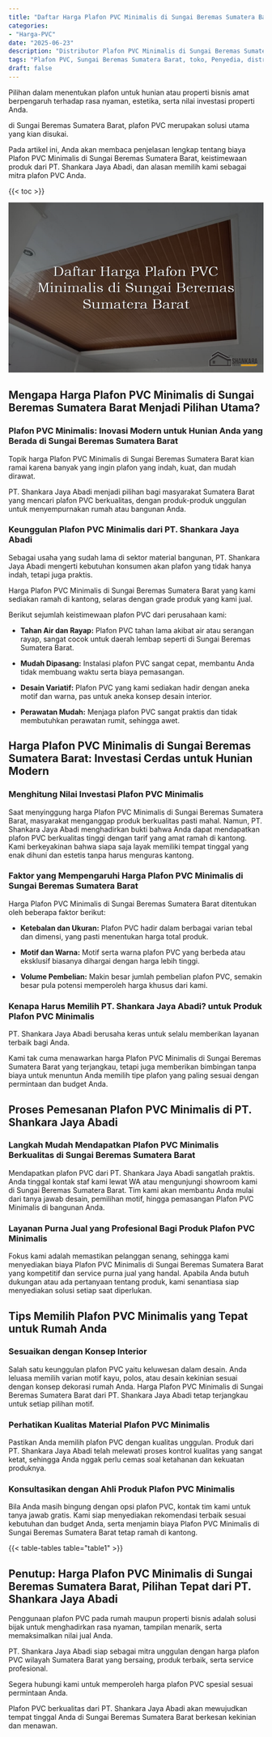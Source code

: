 ```yaml
---
title: "Daftar Harga Plafon PVC Minimalis di Sungai Beremas Sumatera Barat"
categories: 
- "Harga-PVC"
date: "2025-06-23"
description: "Distributor Plafon PVC Minimalis di Sungai Beremas Sumatera Barat bagi rumah, kantor, serta gerai. Produk berkualitas, pilihan motif, pilihan warna elegan, beserta servis penempatan ditangani oleh tenaga ahli berpengalaman dan kepastian resmi!|Servis penjualan Plafon PVC Minimalis di Sungai Beremas Sumatera Barat untuk kebutuhan rumah, perkantoran, atau ritel, dengan produk unggulan dan penempatan oleh tenaga ahli berpengalaman dan garansi resmi.|Solusi Plafon PVC Minimalis di Sungai Beremas Sumatera Barat yang terbukti bagi rumah, kantor, dan toko, bersama panel unggulan dan pemasangan oleh tenaga ahli berpengalaman serta kepastian resmi.|Penyediaan Plafon PVC Minimalis di Sungai Beremas Sumatera Barat bagi hunian, kantor, serta gerai, beserta produk unggulan dan instalasi dikerjakan oleh teknisi profesional, lengkap beserta garansi resmi.}"
tags: "Plafon PVC, Sungai Beremas Sumatera Barat, toko, Penyedia, distributor"
draft: false
---
```


Pilihan dalam menentukan plafon untuk hunian atau properti bisnis amat berpengaruh terhadap rasa nyaman, estetika, serta nilai investasi properti Anda.

di Sungai Beremas Sumatera Barat, plafon PVC merupakan solusi utama yang kian disukai.

Pada artikel ini, Anda akan membaca penjelasan lengkap tentang biaya Plafon PVC Minimalis di Sungai Beremas Sumatera Barat, keistimewaan produk dari PT. Shankara Jaya Abadi, dan alasan memilih kami sebagai mitra plafon PVC Anda.

{{< toc >}}

![Daftar Harga Plafon PVC Minimalis di Sungai Beremas Sumatera Barat](/images/Harga-PVC/Daftar-Harga-Plafon-PVC-Minimalis-di-Sungai-Beremas-Sumatera-Barat.png)


## Mengapa Harga Plafon PVC Minimalis di Sungai Beremas Sumatera Barat Menjadi Pilihan Utama?

### Plafon PVC Minimalis: Inovasi Modern untuk Hunian Anda yang Berada di Sungai Beremas Sumatera Barat

Topik harga Plafon PVC Minimalis di Sungai Beremas Sumatera Barat kian ramai karena banyak yang ingin plafon yang indah, kuat, dan mudah dirawat.

PT. Shankara Jaya Abadi menjadi pilihan bagi masyarakat Sumatera Barat yang mencari plafon PVC berkualitas, dengan produk-produk unggulan untuk menyempurnakan rumah atau bangunan Anda.

### Keunggulan Plafon PVC Minimalis dari PT. Shankara Jaya Abadi

Sebagai usaha yang sudah lama di sektor material bangunan, PT. Shankara Jaya Abadi mengerti kebutuhan konsumen akan plafon yang tidak hanya indah, tetapi juga praktis.

Harga Plafon PVC Minimalis di Sungai Beremas Sumatera Barat yang kami sediakan ramah di kantong, selaras dengan grade produk yang kami jual.

Berikut sejumlah keistimewaan plafon PVC dari perusahaan kami:

- **Tahan Air dan Rayap:** Plafon PVC tahan lama akibat air atau serangan rayap, sangat cocok untuk daerah lembap seperti di Sungai Beremas Sumatera Barat.

- **Mudah Dipasang:** Instalasi plafon PVC sangat cepat, membantu Anda tidak membuang waktu serta biaya pemasangan.

- **Desain Variatif:** Plafon PVC yang kami sediakan hadir dengan aneka motif dan warna, pas untuk aneka konsep desain interior.

- **Perawatan Mudah:** Menjaga plafon PVC sangat praktis dan tidak membutuhkan perawatan rumit, sehingga awet.

## Harga Plafon PVC Minimalis di Sungai Beremas Sumatera Barat: Investasi Cerdas untuk Hunian Modern

### Menghitung Nilai Investasi Plafon PVC Minimalis

Saat menyinggung harga Plafon PVC Minimalis di Sungai Beremas Sumatera Barat, masyarakat menganggap produk berkualitas pasti mahal. Namun, PT. Shankara Jaya Abadi menghadirkan bukti bahwa Anda dapat mendapatkan plafon PVC berkualitas tinggi dengan tarif yang amat ramah di kantong. Kami berkeyakinan bahwa siapa saja layak memiliki tempat tinggal yang enak dihuni dan estetis tanpa harus menguras kantong.

### Faktor yang Mempengaruhi Harga Plafon PVC Minimalis di Sungai Beremas Sumatera Barat

Harga Plafon PVC Minimalis di Sungai Beremas Sumatera Barat ditentukan oleh beberapa faktor berikut:

- **Ketebalan dan Ukuran:** Plafon PVC hadir dalam berbagai varian tebal dan dimensi, yang pasti menentukan harga total produk.

- **Motif dan Warna:** Motif serta warna plafon PVC yang berbeda atau eksklusif biasanya dihargai dengan harga lebih tinggi.

- **Volume Pembelian:** Makin besar jumlah pembelian plafon PVC, semakin besar pula potensi memperoleh harga khusus dari kami.

### Kenapa Harus Memilih PT. Shankara Jaya Abadi? untuk Produk Plafon PVC Minimalis

PT. Shankara Jaya Abadi berusaha keras untuk selalu memberikan layanan terbaik bagi Anda.

Kami tak cuma menawarkan harga Plafon PVC Minimalis di Sungai Beremas Sumatera Barat yang terjangkau, tetapi juga memberikan bimbingan tanpa biaya untuk menuntun Anda memilih tipe plafon yang paling sesuai dengan permintaan dan budget Anda.

## Proses Pemesanan Plafon PVC Minimalis di PT. Shankara Jaya Abadi

### Langkah Mudah Mendapatkan Plafon PVC Minimalis Berkualitas di Sungai Beremas Sumatera Barat

Mendapatkan plafon PVC dari PT. Shankara Jaya Abadi sangatlah praktis. Anda tinggal kontak staf kami lewat WA atau mengunjungi showroom kami di Sungai Beremas Sumatera Barat. Tim kami akan membantu Anda mulai dari tanya jawab desain, pemilihan motif, hingga pemasangan Plafon PVC Minimalis di bangunan Anda.

### Layanan Purna Jual yang Profesional Bagi Produk Plafon PVC Minimalis

Fokus kami adalah memastikan pelanggan senang, sehingga kami menyediakan biaya Plafon PVC Minimalis di Sungai Beremas Sumatera Barat yang kompetitif dan service purna jual yang handal. Apabila Anda butuh dukungan atau ada pertanyaan tentang produk, kami senantiasa siap menyediakan solusi setiap saat diperlukan.

## Tips Memilih Plafon PVC Minimalis yang Tepat untuk Rumah Anda

### Sesuaikan dengan Konsep Interior

Salah satu keunggulan plafon PVC yaitu keluwesan dalam desain. Anda leluasa memilih varian motif kayu, polos, atau desain kekinian sesuai dengan konsep dekorasi rumah Anda. Harga Plafon PVC Minimalis di Sungai Beremas Sumatera Barat dari PT. Shankara Jaya Abadi tetap terjangkau untuk setiap pilihan motif.

### Perhatikan Kualitas Material Plafon PVC Minimalis

Pastikan Anda memilih plafon PVC dengan kualitas unggulan. Produk dari PT. Shankara Jaya Abadi telah melewati proses kontrol kualitas yang sangat ketat, sehingga Anda nggak perlu cemas soal ketahanan dan kekuatan produknya.

### Konsultasikan dengan Ahli Produk Plafon PVC Minimalis

Bila Anda masih bingung dengan opsi plafon PVC, kontak tim kami untuk tanya jawab gratis. Kami siap menyediakan rekomendasi terbaik sesuai kebutuhan dan budget Anda, serta menjamin biaya Plafon PVC Minimalis di Sungai Beremas Sumatera Barat tetap ramah di kantong.

{{< table-tables table="table1" >}}

## Penutup: Harga Plafon PVC Minimalis di Sungai Beremas Sumatera Barat, Pilihan Tepat dari PT. Shankara Jaya Abadi

Penggunaan plafon PVC pada rumah maupun properti bisnis adalah solusi bijak untuk menghadirkan rasa nyaman, tampilan menarik, serta memaksimalkan nilai jual Anda.

PT. Shankara Jaya Abadi siap sebagai mitra unggulan dengan harga plafon PVC wilayah Sumatera Barat yang bersaing, produk terbaik, serta service profesional.

Segera hubungi kami untuk memperoleh harga plafon PVC spesial sesuai permintaan Anda.

Plafon PVC berkualitas dari PT. Shankara Jaya Abadi akan mewujudkan tempat tinggal Anda di Sungai Beremas Sumatera Barat berkesan kekinian dan menawan.